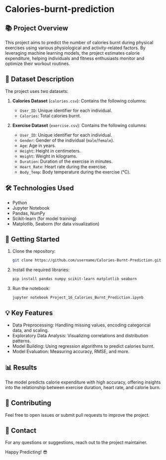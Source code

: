 # Calories-burnt-prediction

## 📚 Project Overview

This project aims to predict the number of calories burnt during physical exercises using various physiological and activity-related factors. By leveraging machine learning models, the project estimates calorie expenditure, helping individuals and fitness enthusiasts monitor and optimize their workout routines.

## 📂 Dataset Description

The project uses two datasets:

1. **Calories Dataset** (`calories.csv`): Contains the following columns:

   * `User_ID`: Unique identifier for each individual.
   * `Calories`: Total calories burnt.

2. **Exercise Dataset** (`exercise.csv`): Contains the following columns:

   * `User_ID`: Unique identifier for each individual.
   * `Gender`: Gender of the individual (`male`/`female`).
   * `Age`: Age in years.
   * `Height`: Height in centimeters.
   * `Weight`: Weight in kilograms.
   * `Duration`: Duration of the exercise in minutes.
   * `Heart_Rate`: Heart rate during the exercise.
   * `Body_Temp`: Body temperature during the exercise (°C).

## 🛠️ Technologies Used

* Python
* Jupyter Notebook
* Pandas, NumPy
* Scikit-learn (for model training)
* Matplotlib, Seaborn (for data visualization)

## 🚀 Getting Started

1. Clone the repository:

   ```bash
   git clone https://github.com/username/Calories-Burnt-Prediction.git
   ```
2. Install the required libraries:

   ```bash
   pip install pandas numpy scikit-learn matplotlib seaborn
   ```
3. Run the notebook:

   ```bash
   jupyter notebook Project_16_Calories_Burnt_Prediction.ipynb
   ```

## 💡 Key Features

* Data Preprocessing: Handling missing values, encoding categorical data, and scaling.
* Exploratory Data Analysis: Visualizing correlations and distribution patterns.
* Model Building: Using regression algorithms to predict calories burnt.
* Model Evaluation: Measuring accuracy, RMSE, and more.

## 📊 Results

The model predicts calorie expenditure with high accuracy, offering insights into the relationship between exercise duration, heart rate, and calorie burn.

## 🙌 Contributing

Feel free to open issues or submit pull requests to improve the project.

## 📧 Contact

For any questions or suggestions, reach out to the project maintainer.

Happy Predicting! 😎
